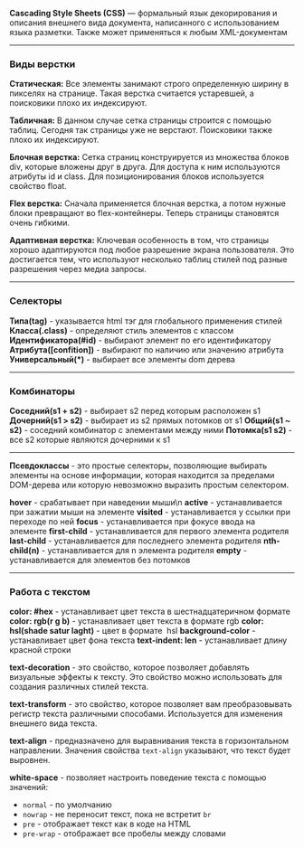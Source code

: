 **Cascading Style Sheets (CSS)** — формальный язык декорирования и описания внешнего вида документа, написанного с использованием языка разметки. Также может применяться к любым XML-документам

---
### Виды верстки

**Cтатическая:** Все элементы занимают строго определенную ширину в пикселях на странице. Такая верстка считается устаревшей, а поисковики плохо их индексируют.

**Табличная:** В данном случае сетка страницы строится с помощью таблиц. Сегодня так страницы уже не верстают. Поисковики также плохо их индексируют.

**Блочная верстка:** Сетка страниц конструируется из множества блоков div, которые вложены друг в друга. Для доступа к ним используются атрибуты id и class. Для позиционирования блоков используется свойство float.

**Flex верстка:** Сначала применяется блочная верстка, а потом нужные блоки превращают во flex-контейнеры. Теперь страницы становятся очень гибкими.

**Адаптивная верстка:** Ключевая особенность в том, что страницы хорошо адаптируются под любое разрешение экрана пользователя. Это достигается тем, что используют несколько таблиц стилей под разные разрешения через медиа запросы.

---
### Селекторы

**Типа(tag)** - указывается html тэг для глобального применения стилей
**Класса(.class)** - определяют стиль элементов с классом
**Идентификатора(#id)** - выбирают элемент по его идентификатору
**Атрибута(\[confition])** - выбирают по наличию или значению атрибута 
**Универсальный(\*)** - выбирает все элементы dom дерева

---
### Комбинаторы

**Соседний(s1 + s2)** - выбирает s2 перед которым расположен s1
**Дочерний(s1 > s2)** - выбирает из s2 прямых потомков от s1 
**Общий(s1 ~ s2)** - соседний комбинатор с элементами между ними 
**Потомка(s1 s2)** - все s2 которые являются дочерними к s1

---
**Псевдоклассы** - это простые селекторы, позволяющие выбирать элементы на основе информации, которая находится за пределами DOM-дерева или которую невозможно выразить простым селектором.

**hover** - срабатывает при наведении мыши\n
**active** - устанавливается при зажатии мыши на элементе
**visited** - устанавливается у ссылки при переходе по ней
**focus** - устанавливается при фокусе ввода на элементе
**first-child** - устанавливается для первого элемента родителя
**last-child** - устанавливается для последнего элемента родителя
**nth-child(n)** - устанавливается для n элемента родителя
**empty** - устанавливается для элементов без потомков

---
### Работа с текстом

**color: \#hex** - устанавливает цвет текста в шестнадцатеричном формате
**color: rgb(r g b)** - устанавливает цвет текста в формате rgb
**color: hsl(shade satur laght)** - цвет в формате  hsl
**background-color** - устанавливает цвет фона текста
**text-indent: len** - устанавливает длину красной строки

**text-decoration** - это свойство, которое позволяет добавлять визуальные эффекты к тексту. Это свойство можно использовать для создания различных стилей текста.

**text-transform** - это свойство, которое позволяет вам преобразовывать регистр текста различными способами. Используется для изменения внешнего вида текста.

**text-align** - предназначено для выравнивания текста в горизонтальном направлении. Значения свойства `text-align` указывают, что текст будет выровнен.

**white-space** - позволяет настроить поведение текста с помощью значений: 
- `normal` - по умолчанию 
- `nowrap` - не переносит текст, пока не встретит `br` 
- `pre` - отображает текст как в коде на HTML
- `pre-wrap` - отображает все пробелы между словами